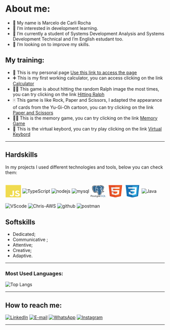 # About me:

- 👋 My name is Marcelo de Carli Rocha
- 👀 I’m interested in development learning.
- 🌱 I’m currently a student of Systems Development Analysis and Systems Development Technical and I’m English estudant too.
- 💞️ I’m looking on to improve my skills.

## My training:
  
- 📃 This is my personal page <a href="https://marcelodecarli.github.io/MarceloDeCarliRocha/" target="_blank">Use this link to access the page</a>
- ➕ This is my first working calculator, you can access clicking on the link [Calculator](https://marcelodecarli.github.io/calculadora/)
- 🦸‍♂️ This game is about hitting the random Ralph image the most times, you can try clicking on the link [Hitting Ralph](https://marcelodecarli.github.io/jogoDetonaRalph/)
- 🀄 This game is like Rock, Paper and Scissors, I adapted the appearance of cards from the Yu-Gi-Oh cartoon, you can try clicking on the link [Paper and Scissors](https://marcelodecarli.github.io/jogoCartasYu-Gi-Oh/)
- 🕵️‍♀️ This is the memory game, you can try clicking on the link [Memory Game](https://marcelodecarli.github.io/jogoDaMemoria/)
- 🎹 This is the virtual keybord, you can try play clicking on the link [Virtual Keybord](https://marcelodecarli.github.io/TecladoMeu/)

---

## Hardskills

<div style="flex-basis: auto">

<p>
In my projects I used different technologies and tools, below you can check them:
 </p> <br>

  <img align="center" alt="Js" height="40" width="50" src="https://raw.githubusercontent.com/devicons/devicon/master/icons/javascript/javascript-plain.svg">
  <img align="center" alt="TypeScript" height="40" width="50" src="https://cdn.jsdelivr.net/gh/devicons/devicon/icons/typescript/typescript-original.svg">
  <img align="center" alt="nodejs" height="40" width="50" src="https://cdn.jsdelivr.net/gh/devicons/devicon/icons/nodejs/nodejs-original.svg">
  <img align="center" alt="mysql" height="40" width="50" src="https://cdn.jsdelivr.net/gh/devicons/devicon/icons/mysql/mysql-original.svg">
  <img align="center" alt="postgreSQL" height="40" width="50" src="https://raw.githubusercontent.com/devicons/devicon/6910f0503efdd315c8f9b858234310c06e04d9c0/icons/postgresql/postgresql-original-wordmark.svg">
  <img align="center" alt="HTML" height="40" width="50" src="https://raw.githubusercontent.com/devicons/devicon/master/icons/html5/html5-original.svg">
  <img align="center" alt="CSS" height="40" width="50" src="https://raw.githubusercontent.com/devicons/devicon/master/icons/css3/css3-original.svg">
  <img align="center" alt="Java" height="40" width="50" src="https://cdn.jsdelivr.net/gh/devicons/devicon/icons/java/java-original.svg">
 

</div>

<div style="flex-basis: auto">
  <br>
  <img align="center" alt="VScode" height="30" width="40" src="https://cdn.jsdelivr.net/gh/devicons/devicon/icons/vscode/vscode-original.svg">
  <img align="center" alt="Chris-AWS" height="30" width="40" src="https://cdn.jsdelivr.net/gh/devicons/devicon/icons/git/git-original.svg">
  <img align="center" alt="github" height="30" width="40" src="https://cdn-icons-png.flaticon.com/512/25/25231.png">
  <img align="center" alt="postman" height="40" width="50" src="https://raw.githubusercontent.com/marcelodecarli/devicon/6910f0503efdd315c8f9b858234310c06e04d9c0/icons/postman/postman-original-wordmark.svg">

</div>

## Softskills

- Dedicated;
- Communicative ;
- Attentive;
- Creative;
- Adaptive.

---
### Most Used Languages:
 ![Top Langs](https://github-readme-stats-git-masterrstaa-rickstaa.vercel.app/api/top-langs/?username=marcelodecarli&layout=compact&bg_color=000&border_color=30A3DC&title_color=E94D5F&text_color=FFF)

---



## How to reach me:

[![LinkedIn](https://img.shields.io/badge/LinkedIn-0077B5?style=for-the-badge&logo=linkedin&logoColor=white)](https://www.linkedin.com/in/marcelodecarli/)
[![E-mail](https://img.shields.io/badge/-Email-000?style=for-the-badge&logo=microsoft-outlook&logoColor=007BFF)](mailto:sl_marcelo@hotmail.com)
[![WhatsApp](https://img.shields.io/badge/WhatsApp-25D366?style=for-the-badge&logo=whatsapp&logoColor=white)](https://wa.me/5551991874029)
[![Instagram](https://img.shields.io/badge/-Instagram-%23E4405F?style=for-the-badge&logo=instagram&logoColor=white)](https://www.instagram.com/marcelo_carli91/)

---
